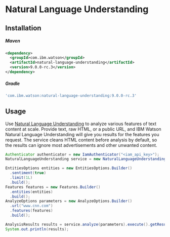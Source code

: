 # Natural Language Understanding

## Installation

##### Maven

```xml
<dependency>
  <groupId>com.ibm.watson</groupId>
  <artifactId>natural-language-understanding</artifactId>
  <version>9.0.0-rc.3</version>
</dependency>
```

##### Gradle

```gradle
'com.ibm.watson:natural-language-understanding:9.0.0-rc.3'
```

## Usage

Use [Natural Language Understanding](https://cloud.ibm.com/docs/natural-language-understanding?topic=natural-language-understanding-about)
to analyze various features of text content at scale. Provide text, raw HTML, or a public URL, and IBM Watson Natural
Language Understanding will give you results for the features you request. The service cleans HTML content before
analysis by default, so the results can ignore most advertisements and other unwanted content.

```java
Authenticator authenticator = new IamAuthenticator("<iam_api_key>");
NaturalLanguageUnderstanding service = new NaturalLanguageUnderstanding("2019-07-12", authenticator);

EntitiesOptions entities = new EntitiesOptions.Builder()
  .sentiment(true)
  .limit(1L)
  .build();
Features features = new Features.Builder()
  .entities(entities)
  .build();
AnalyzeOptions parameters = new AnalyzeOptions.Builder()
  .url("www.cnn.com")
  .features(features)
  .build();

AnalysisResults results = service.analyze(parameters).execute().getResult();
System.out.println(results);
```

